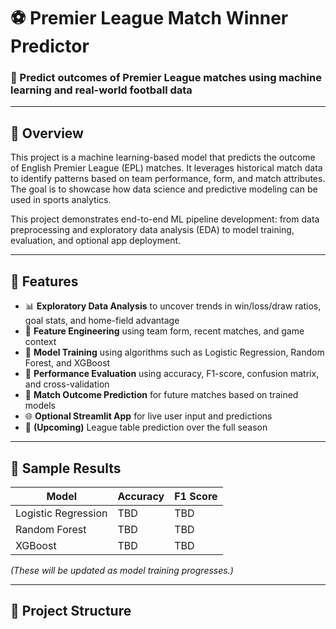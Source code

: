 # ⚽ Premier League Match Winner Predictor

### 🧠 Predict outcomes of Premier League matches using machine learning and real-world football data

---

## 📌 Overview

This project is a machine learning-based model that predicts the outcome of English Premier League (EPL) matches. It leverages historical match data to identify patterns based on team performance, form, and match attributes. The goal is to showcase how data science and predictive modeling can be used in sports analytics.

This project demonstrates end-to-end ML pipeline development: from data preprocessing and exploratory data analysis (EDA) to model training, evaluation, and optional app deployment.

---

## 🚀 Features

- 📊 **Exploratory Data Analysis** to uncover trends in win/loss/draw ratios, goal stats, and home-field advantage
- 🧹 **Feature Engineering** using team form, recent matches, and game context
- 🤖 **Model Training** using algorithms such as Logistic Regression, Random Forest, and XGBoost
- 🧪 **Performance Evaluation** using accuracy, F1-score, confusion matrix, and cross-validation
- 🧠 **Match Outcome Prediction** for future matches based on trained models
- 🌐 **Optional Streamlit App** for live user input and predictions
- 🔮 **(Upcoming)** League table prediction over the full season

---

## 🏁 Sample Results

| Model              | Accuracy | F1 Score |
|-------------------|----------|----------|
| Logistic Regression | TBD      | TBD      |
| Random Forest       | TBD      | TBD      |
| XGBoost             | TBD      | TBD      |

*(These will be updated as model training progresses.)*

---

## 📂 Project Structure

